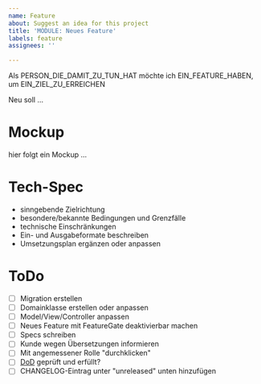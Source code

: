 ```yaml
---
name: Feature
about: Suggest an idea for this project
title: 'MODULE: Neues Feature'
labels: feature
assignees: ''

---
```


Als PERSON_DIE_DAMIT_ZU_TUN_HAT
möchte ich EIN_FEATURE_HABEN,
um EIN_ZIEL_ZU_ERREICHEN

Neu soll ...

# Mockup

hier folgt ein Mockup ...

# Tech-Spec

- sinngebende Zielrichtung
- besondere/bekannte Bedingungen und Grenzfälle
- technische Einschränkungen
- Ein- und Ausgabeformate beschreiben
- Umsetzungsplan ergänzen oder anpassen

# ToDo

- [ ] Migration erstellen
- [ ] Domainklasse erstellen oder anpassen
- [ ] Model/View/Controller anpassen
- [ ] Neues Feature mit FeatureGate deaktivierbar machen
- [ ] Specs schreiben
- [ ] Kunde wegen Übersetzungen informieren
- [ ] Mit angemessener Rolle "durchklicken"
- [ ] [DoD](https://github.com/hitobito/hitobito/blob/master/doc/developer/process/definition_of_done.md) geprüft und erfüllt?
- [ ] CHANGELOG-Eintrag unter "unreleased" unten hinzufügen
